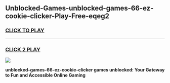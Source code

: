 
## Unblocked-Games-unblocked-games-66-ez-cookie-clicker-Play-Free-eqeg2
<h3>
<a href="https://premium76.site?title=unblocked-games-66-ez-cookie-clicker&ref=18A1">CLICK TO PLAY</a></h3>
<hr>

<h3>
<a href="https://premium76.site?title=unblocked-games-66-ez-cookie-clicker&ref=18A1">CLICK 2 PLAY</a>
  
</h3>

<a href="https://premium76.site?title=unblocked-games-66-ez-cookie-clicker&ref=18A1"><img src="https://clearcache.store/games.png"></a>


**unblocked-games-66-ez-cookie-clicker games unblocked: Your Gateway to Fun and Accessible Online Gaming**

